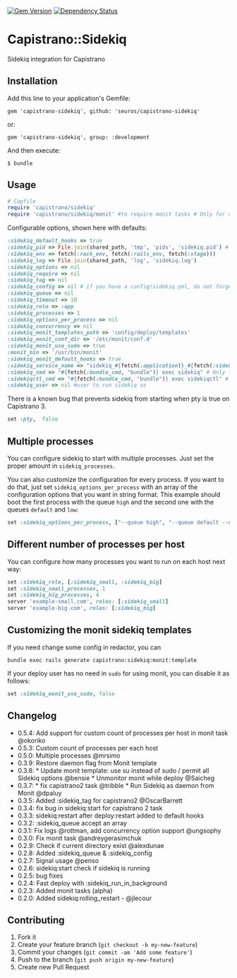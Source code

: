 [![Gem Version](https://badge.fury.io/rb/capistrano-sidekiq.svg)](http://badge.fury.io/rb/capistrano-sidekiq)
[![Dependency Status](https://gemnasium.com/seuros/capistrano-sidekiq.svg)](https://gemnasium.com/seuros/capistrano-sidekiq)

# Capistrano::Sidekiq

Sidekiq integration for Capistrano

## Installation

Add this line to your application's Gemfile:

    gem 'capistrano-sidekiq', github: 'seuros/capistrano-sidekiq'

or:

    gem 'capistrano-sidekiq', group: :development

And then execute:

    $ bundle


## Usage
```ruby
# Capfile
require 'capistrano/sidekiq'
require 'capistrano/sidekiq/monit' #to require monit tasks # Only for capistrano3
```


Configurable options, shown here with defaults:

```ruby
:sidekiq_default_hooks => true
:sidekiq_pid => File.join(shared_path, 'tmp', 'pids', 'sidekiq.pid') # ensure this path exists in production before deploying.
:sidekiq_env => fetch(:rack_env, fetch(:rails_env, fetch(:stage)))
:sidekiq_log => File.join(shared_path, 'log', 'sidekiq.log')
:sidekiq_options => nil
:sidekiq_require => nil
:sidekiq_tag => nil
:sidekiq_config => nil # if you have a config/sidekiq.yml, do not forget to set this. 
:sidekiq_queue => nil
:sidekiq_timeout => 10
:sidekiq_role => :app
:sidekiq_processes => 1
:sidekiq_options_per_process => nil
:sidekiq_concurrency => nil
:sidekiq_monit_templates_path => 'config/deploy/templates'
:sidekiq_monit_conf_dir => '/etc/monit/conf.d'
:sidekiq_monit_use_sudo => true
:monit_bin => '/usr/bin/monit'
:sidekiq_monit_default_hooks => true
:sidekiq_service_name => "sidekiq_#{fetch(:application)}_#{fetch(:sidekiq_env)}"
:sidekiq_cmd => "#{fetch(:bundle_cmd, "bundle")} exec sidekiq" # Only for capistrano2.5
:sidekiqctl_cmd => "#{fetch(:bundle_cmd, "bundle")} exec sidekiqctl" # Only for capistrano2.5
:sidekiq_user => nil #user to run sidekiq as
```

There is a known bug that prevents sidekiq from starting when pty is true on Capistrano 3.
```ruby
set :pty,  false
```

## Multiple processes

You can configure sidekiq to start with multiple processes. Just set the proper amount in `sidekiq_processes`.

You can also customize the configuration for every process. If you want to do that, just set
`sidekiq_options_per_process` with an array of the configuration options that you want in string format.
This example should boot the first process with the queue `high` and the second one with the queues `default`
and `low`:

```ruby
set :sidekiq_options_per_process, ["--queue high", "--queue default --queue low"]
```

## Different number of processes per host

You can configure how many processes you want to run on each host next way:

```ruby
set :sidekiq_role, [:sidekiq_small, :sidekiq_big]
set :sidekiq_small_processes, 1
set :sidekiq_big_processes, 4
server 'example-small.com', roles: [:sidekiq_small]
server 'example-big.com', roles: [:sidekiq_big]
```

## Customizing the monit sidekiq templates

If you need change some config in redactor, you can

```
bundle exec rails generate capistrano:sidekiq:monit:template
```

If your deploy user has no need in `sudo` for using monit, you can disable it as follows:

```ruby
set :sidekiq_monit_use_sudo, false
```

## Changelog
- 0.5.4: Add support for custom count of processes per host in monit task @okoriko
- 0.5.3: Custom count of processes per each host
- 0.5.0: Multiple processes @mrsimo
- 0.3.9: Restore daemon flag from Monit template
- 0.3.8:
        * Update monit template: use su instead of sudo / permit all Sidekiq options @bensie
        * Unmonitor monit while deploy @Saicheg
- 0.3.7:
        * fix capistrano2 task @tribble
        * Run Sidekiq as daemon from Monit @dpaluy
- 0.3.5: Added :sidekiq_tag for capistrano2 @OscarBarrett
- 0.3.4: fix bug in sidekiq:start for capistrano 2 task
- 0.3.3: sidekiq:restart after deploy:restart added to default hooks
- 0.3.2: :sidekiq_queue accept an array
- 0.3.1: Fix logs @rottman, add concurrency option support @ungsophy
- 0.3.0: Fix monit task @andreygerasimchuk
- 0.2.9: Check if current directory exist @alexdunae
- 0.2.8: Added :sidekiq_queue & :sidekiq_config
- 0.2.7: Signal usage @penso
- 0.2.6: sidekiq:start check if sidekiq is running
- 0.2.5: bug fixes
- 0.2.4: Fast deploy with :sidekiq_run_in_background
- 0.2.3: Added monit tasks (alpha)
- 0.2.0: Added sidekiq:rolling_restart - @jlecour

## Contributing

1. Fork it
2. Create your feature branch (`git checkout -b my-new-feature`)
3. Commit your changes (`git commit -am 'Add some feature'`)
4. Push to the branch (`git push origin my-new-feature`)
5. Create new Pull Request
